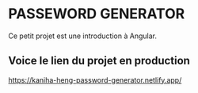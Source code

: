 # PASSEWORD GENERATOR

Ce petit projet est une introduction à Angular.

## Voice le lien du projet en production

https://kaniha-heng-password-generator.netlify.app/
